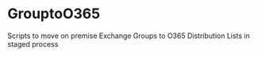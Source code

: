# GrouptoO365
Scripts to move on premise Exchange Groups to O365 Distribution Lists in staged process
